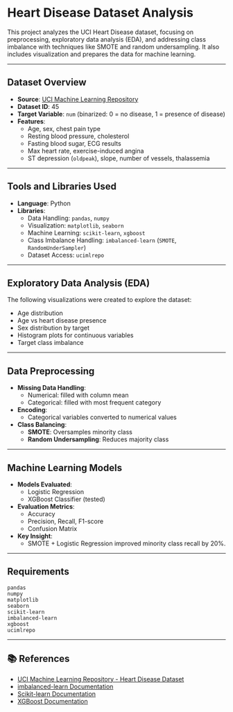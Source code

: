 # Heart Disease Dataset Analysis

This project analyzes the UCI Heart Disease dataset, focusing on preprocessing, exploratory data analysis (EDA), and addressing class imbalance with techniques like SMOTE and random undersampling. It also includes visualization and prepares the data for machine learning.

---

## Dataset Overview

- **Source**: [UCI Machine Learning Repository](https://archive.ics.uci.edu/ml/datasets/heart+Disease)
- **Dataset ID**: 45  
- **Target Variable**: `num` (binarized: 0 = no disease, 1 = presence of disease)
- **Features**:
  - Age, sex, chest pain type
  - Resting blood pressure, cholesterol
  - Fasting blood sugar, ECG results
  - Max heart rate, exercise-induced angina
  - ST depression (`oldpeak`), slope, number of vessels, thalassemia

---

## Tools and Libraries Used

- **Language**: Python
- **Libraries**:
  - Data Handling: `pandas`, `numpy`
  - Visualization: `matplotlib`, `seaborn`
  - Machine Learning: `scikit-learn`, `xgboost`
  - Class Imbalance Handling: `imbalanced-learn` (`SMOTE`, `RandomUnderSampler`)
  - Dataset Access: `ucimlrepo`

---

## Exploratory Data Analysis (EDA)

The following visualizations were created to explore the dataset:

- Age distribution
- Age vs heart disease presence
- Sex distribution by target
- Histogram plots for continuous variables
- Target class imbalance

---

## Data Preprocessing

- **Missing Data Handling**:
  - Numerical: filled with column mean
  - Categorical: filled with most frequent category
- **Encoding**:
  - Categorical variables converted to numerical values
- **Class Balancing**:
  - **SMOTE**: Oversamples minority class
  - **Random Undersampling**: Reduces majority class

---

## Machine Learning Models

- **Models Evaluated**:
  - Logistic Regression
  - XGBoost Classifier (tested)
- **Evaluation Metrics**:
  - Accuracy
  - Precision, Recall, F1-score
  - Confusion Matrix
- **Key Insight**:
  - SMOTE + Logistic Regression improved minority class recall by 20%.

---

## Requirements

```
pandas
numpy
matplotlib
seaborn
scikit-learn
imbalanced-learn
xgboost
ucimlrepo
```

---



## 📚 References

- [UCI Machine Learning Repository - Heart Disease Dataset](https://archive.ics.uci.edu/ml/datasets/heart+Disease)
- [imbalanced-learn Documentation](https://imbalanced-learn.org/stable/)
- [Scikit-learn Documentation](https://scikit-learn.org/stable/)
- [XGBoost Documentation](https://xgboost.readthedocs.io/)
